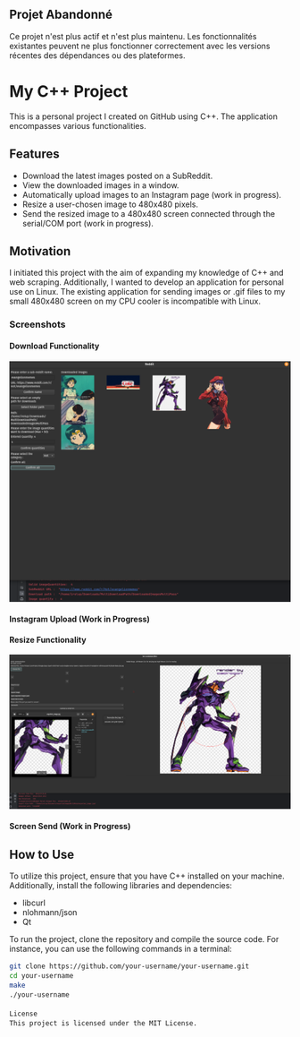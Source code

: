 ## Projet Abandonné

Ce projet n'est plus actif et n'est plus maintenu. Les fonctionnalités existantes peuvent ne plus fonctionner correctement avec les versions récentes des dépendances ou des plateformes.

# My C++ Project
This is a personal project I created on GitHub using C++. The application encompasses various functionalities.

## Features
- Download the latest images posted on a SubReddit.
- View the downloaded images in a window.
- Automatically upload images to an Instagram page (work in progress).
- Resize a user-chosen image to 480x480 pixels.
- Send the resized image to a 480x480 screen connected through the serial/COM port (work in progress).

## Motivation
I initiated this project with the aim of expanding my knowledge of C++ and web scraping. Additionally, I wanted to develop an application for personal use on Linux. The existing application for sending images or .gif files to my small 480x480 screen on my CPU cooler is incompatible with Linux.

### Screenshots
#### Download Functionality
![Download Functionality](screenshots/RedditDownloader.png)

#### Instagram Upload (Work in Progress)


#### Resize Functionality
![Resize Functionality](screenshots/ResizerScreenshot.png)

#### Screen Send (Work in Progress)


## How to Use
To utilize this project, ensure that you have C++ installed on your machine. Additionally, install the following libraries and dependencies:

- libcurl
- nlohmann/json
- Qt

To run the project, clone the repository and compile the source code. For instance, you can use the following commands in a terminal:

```bash
git clone https://github.com/your-username/your-username.git
cd your-username
make
./your-username

License
This project is licensed under the MIT License.

